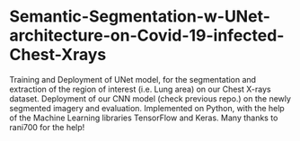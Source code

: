 # Semantic-Segmentation-w-UNet-architecture-on-Covid-19-infected-Chest-Xrays
Training and Deployment of UNet model, for the segmentation and extraction of the region of interest (i.e. Lung area) on our Chest X-rays dataset. Deployment of our CNN model (check previous repo.) on the newly segmented imagery and evaluation. Implemented on Python, with the help of the Machine Learning libraries TensorFlow and Keras. Many thanks to rani700 for the help!
